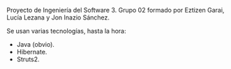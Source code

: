 Proyecto de Ingeniería del Software 3. Grupo 02 formado por Eztizen Garai, Lucía Lezana y Jon Inazio Sánchez.

Se usan varias tecnologías, hasta la hora:

- Java (obvio).
- Hibernate.
- Struts2.